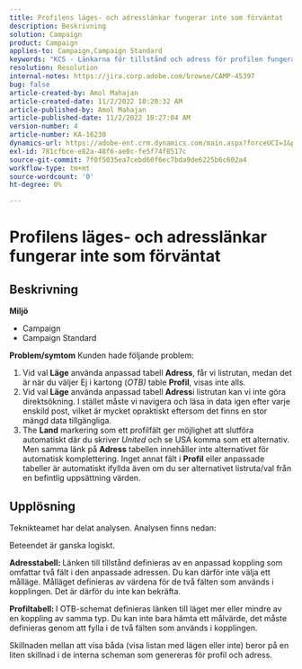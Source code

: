 ```yaml
---
title: Profilens läges- och adresslänkar fungerar inte som förväntat
description: Beskrivning
solution: Campaign
product: Campaign
applies-to: Campaign,Campaign Standard
keywords: "KCS - Länkarna för tillstånd och adress för profilen fungerar inte som förväntat "
resolution: Resolution
internal-notes: https://jira.corp.adobe.com/browse/CAMP-45397
bug: false
article-created-by: Amol Mahajan
article-created-date: 11/2/2022 10:20:32 AM
article-published-by: Amol Mahajan
article-published-date: 11/2/2022 10:27:04 AM
version-number: 4
article-number: KA-16230
dynamics-url: https://adobe-ent.crm.dynamics.com/main.aspx?forceUCI=1&pagetype=entityrecord&etn=knowledgearticle&id=941642f7-975a-ed11-9561-6045bd006a22
exl-id: 781cfbce-e82a-48f6-ae0c-fe5f74f8517c
source-git-commit: 7f0f5035ea7cebd60f6ec7bda9de6225b6c602a4
workflow-type: tm+mt
source-wordcount: '0'
ht-degree: 0%

---
```


# Profilens läges- och adresslänkar fungerar inte som förväntat

## Beskrivning

<b>Miljö</b>
- Campaign
- Campaign Standard

<b>Problem/symtom</b>
Kunden hade följande problem:

1. Vid val <b>Läge</b> använda anpassad tabell <b>Adress</b>, får vi listrutan, medan det är när du väljer Ej i kartong (*OTB)* table <b>Profil</b>, visas inte alls.
2. Vid val <b>Läge</b> använda anpassad tabell <b>Adress</b>i listrutan kan vi inte göra direktsökning. I stället måste vi navigera och läsa in data igen efter varje enskild post, vilket är mycket opraktiskt eftersom det finns en stor mängd data tillgängliga.
3. The <b>Land</b> markering som ett profilfält ger möjlighet att slutföra automatiskt där du skriver *United* och se USA komma som ett alternativ. Men samma länk på <b>Adress</b> tabellen innehåller inte alternativet för automatisk komplettering. Inget annat fält i <b>Profil</b> eller anpassade tabeller är automatiskt ifyllda även om du ser alternativet listruta/val från en befintlig uppsättning värden.



## Upplösning


Teknikteamet har delat analysen. Analysen finns nedan:

Beteendet är ganska logiskt.

<b>Adresstabell: </b>Länken till tillstånd definieras av en anpassad koppling som omfattar två fält i den anpassade adressen. Du kan därför inte välja ett målläge.
Målläget definieras av värdena för de två fälten som används i kopplingen. Det är därför du inte kan bekräfta.

<b>Profiltabell: </b>I OTB-schemat definieras länken till läget mer eller mindre av en koppling av samma typ. Du kan inte bara hämta ett målvärde, det måste definieras genom att fylla i de två fälten som används i kopplingen.

Skillnaden mellan att visa båda (visa listan med lägen eller inte) beror på en liten skillnad i de interna scheman som genereras för profil och adress.
